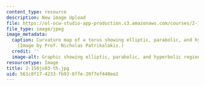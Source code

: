 ```yaml
---
content_type: resource
description: New image Upload
file: https://ol-ocw-studio-app-production.s3.amazonaws.com/courses/2-158j-computational-geometry-spring-2003/561c8f174233fb938ffe20f7ef440ee2_2-158js03-th.jpg
file_type: image/jpeg
image_metadata:
  caption: Curvature map of a torus showing elliptic, parabolic, and hyperbolic regions.
    (Image by Prof. Nicholas Patrikalakis.)
  credit: ''
  image-alt: Graphic showing elliptic, parabolic, and hyperbolic regions.
resourcetype: Image
title: 2-158js03-th.jpg
uid: 561c8f17-4233-fb93-8ffe-20f7ef440ee2
---
```


